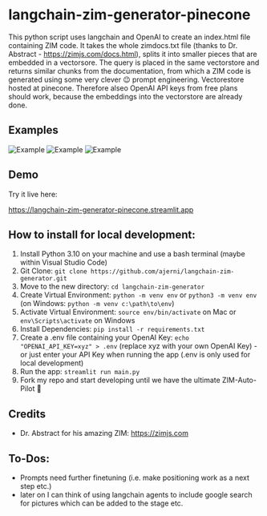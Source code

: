 # langchain-zim-generator-pinecone

This python script uses langchain and OpenAI to create an index.html file containing ZIM code.
It takes the whole zimdocs.txt file (thanks to Dr. Abstract - https://zimjs.com/docs.html), splits it into smaller pieces that are embedded in a vectorsore. The query is placed in the same vectorstore and returns similar chunks from the documentation, from which a ZIM code is generated using some very clever 😉 prompt engineering. Vectorestore hosted at pinecone. Therefore alseo OpenAI API keys from free plans should work, because the embeddings into the vectorstore are already done.

## Examples

![Example](example.jpg)
![Example](example2.jpg)
![Example](example3.jpg)

## Demo

Try it live here:

https://langchain-zim-generator-pinecone.streamlit.app

## How to install for local development:

1. Install Python 3.10 on your machine and use a bash terminal (maybe within Visual Studio Code)
2. Git Clone: `git clone https://github.com/ajerni/langchain-zim-generator.git`
3. Move to the new directory: `cd langchain-zim-generator`
4. Create Virtual Environment: `python -m venv env` or `python3 -m venv env` (on Windows: `python -m venv c:\path\to\env`)
5. Activate Virtual Environment: `source env/bin/activate` on Mac or `env\Scripts\activate` on Windows
6. Install Dependencies: `pip install -r requirements.txt`
7. Create a .env file containing your OpenAI Key: `echo "OPENAI_API_KEY=xyz" > .env` (replace xyz with your own OpenAI Key) - or just enter your API Key when running the app (.env is only used for local development)
8. Run the app: `streamlit run main.py`
9. Fork my repo and start developing until we have the ultimate ZIM-Auto-Pilot 🚀

## Credits

- Dr. Abstract for his amazing ZIM: https://zimjs.com

## To-Dos:

- Prompts need further finetuning (i.e. make positioning work as a next step etc.)
- later on I can think of using langchain agents to include google search for pictures which can be added to the stage etc.
